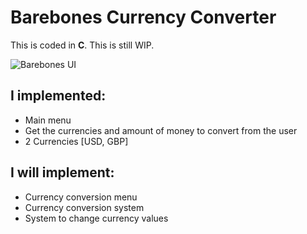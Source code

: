 # Barebones Currency Converter
This is coded in **C**. This is still WIP.

![Barebones UI](https://github.com/joshjkk/currency-converter/blob/main/ui.PNG)
## I implemented:
- Main menu
- Get the currencies and amount of money to convert from the user
- 2 Currencies [USD, GBP]
## I will implement:
- Currency conversion menu
- Currency conversion system
- System to change currency values
